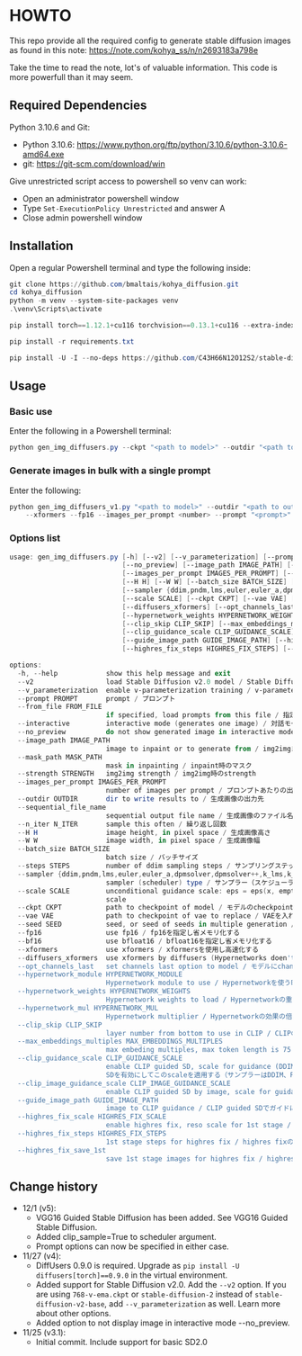 # HOWTO

This repo provide all the required config to generate stable diffusion images as found in this note: https://note.com/kohya_ss/n/n2693183a798e

Take the time to read the note, lot's of valuable information. This code is more powerfull than it may seem.

## Required Dependencies

Python 3.10.6 and Git:

- Python 3.10.6: https://www.python.org/ftp/python/3.10.6/python-3.10.6-amd64.exe
- git: https://git-scm.com/download/win

Give unrestricted script access to powershell so venv can work:

- Open an administrator powershell window
- Type `Set-ExecutionPolicy Unrestricted` and answer A
- Close admin powershell window

## Installation

Open a regular Powershell terminal and type the following inside:

```powershell
git clone https://github.com/bmaltais/kohya_diffusion.git
cd kohya_diffusion
python -m venv --system-site-packages venv
.\venv\Scripts\activate

pip install torch==1.12.1+cu116 torchvision==0.13.1+cu116 --extra-index-url https://download.pytorch.org/whl/cu116

pip install -r requirements.txt

pip install -U -I --no-deps https://github.com/C43H66N12O12S2/stable-diffusion-webui/releases/download/f/xformers-0.0.14.dev0-cp310-cp310-win_amd64.whl
```

## Usage

### Basic use

Enter the following in a Powershell terminal:

```powershell
python gen_img_diffusers.py --ckpt "<path to model>" --outdir "<path to output directory>" --xformers --fp16 --interactive
```

### Generate images in bulk with a single prompt

Enter the following:

```powershell
python gen_img_diffusers_v1.py "<path to model>" --outdir "<path to output directory>" ` 
    --xformers --fp16 --images_per_prompt <number> --prompt "<prompt>"
```

### Options list

```powershell
usage: gen_img_diffusers.py [-h] [--v2] [--v_parameterization] [--prompt PROMPT] [--from_file FROM_FILE] [--interactive]
                            [--no_preview] [--image_path IMAGE_PATH] [--mask_path MASK_PATH] [--strength STRENGTH]
                            [--images_per_prompt IMAGES_PER_PROMPT] [--outdir OUTDIR] [--sequential_file_name] [--n_iter N_ITER]   
                            [--H H] [--W W] [--batch_size BATCH_SIZE] [--steps STEPS]
                            [--sampler {ddim,pndm,lms,euler,euler_a,dpmsolver,dpmsolver++,k_lms,k_euler,k_euler_a}]
                            [--scale SCALE] [--ckpt CKPT] [--vae VAE] [--seed SEED] [--fp16] [--bf16] [--xformers]
                            [--diffusers_xformers] [--opt_channels_last] [--hypernetwork_module HYPERNETWORK_MODULE]
                            [--hypernetwork_weights HYPERNETWORK_WEIGHTS] [--hypernetwork_mul HYPERNETWORK_MUL]
                            [--clip_skip CLIP_SKIP] [--max_embeddings_multiples MAX_EMBEDDINGS_MULTIPLES]
                            [--clip_guidance_scale CLIP_GUIDANCE_SCALE] [--clip_image_guidance_scale CLIP_IMAGE_GUIDANCE_SCALE]    
                            [--guide_image_path GUIDE_IMAGE_PATH] [--highres_fix_scale HIGHRES_FIX_SCALE]
                            [--highres_fix_steps HIGHRES_FIX_STEPS] [--highres_fix_save_1st]

options:
  -h, --help            show this help message and exit
  --v2                  load Stable Diffusion v2.0 model / Stable Diffusion 2.0のモデルを読み込む
  --v_parameterization  enable v-parameterization training / v-parameterization学習を有効にする
  --prompt PROMPT       prompt / プロンプト
  --from_file FROM_FILE
                        if specified, load prompts from this file / 指定時はプロンプトをファイルから読み込む
  --interactive         interactive mode (generates one image) / 対話モード（生成される画像は1枚になります）
  --no_preview          do not show generated image in interactive mode / 対話モードで画像を表示しない
  --image_path IMAGE_PATH
                        image to inpaint or to generate from / img2imgまたはinpaintを行う元画像
  --mask_path MASK_PATH
                        mask in inpainting / inpaint時のマスク
  --strength STRENGTH   img2img strength / img2img時のstrength
  --images_per_prompt IMAGES_PER_PROMPT
                        number of images per prompt / プロンプトあたりの出力枚数
  --outdir OUTDIR       dir to write results to / 生成画像の出力先
  --sequential_file_name
                        sequential output file name / 生成画像のファイル名を連番にする
  --n_iter N_ITER       sample this often / 繰り返し回数
  --H H                 image height, in pixel space / 生成画像高さ
  --W W                 image width, in pixel space / 生成画像幅
  --batch_size BATCH_SIZE
                        batch size / バッチサイズ
  --steps STEPS         number of ddim sampling steps / サンプリングステップ数
  --sampler {ddim,pndm,lms,euler,euler_a,dpmsolver,dpmsolver++,k_lms,k_euler,k_euler_a}
                        sampler (scheduler) type / サンプラー（スケジューラ）の種類
  --scale SCALE         unconditional guidance scale: eps = eps(x, empty) + scale * (eps(x, cond) - eps(x, empty)) / guidance      
                        scale
  --ckpt CKPT           path to checkpoint of model / モデルのcheckpointファイルまたはディレクトリ
  --vae VAE             path to checkpoint of vae to replace / VAEを入れ替える場合、VAEのcheckpointファイルまたはディレクトリ      
  --seed SEED           seed, or seed of seeds in multiple generation / 1枚生成時のseed、または複数枚生成時の乱数seedを決めるためのseed
  --fp16                use fp16 / fp16を指定し省メモリ化する
  --bf16                use bfloat16 / bfloat16を指定し省メモリ化する
  --xformers            use xformers / xformersを使用し高速化する
  --diffusers_xformers  use xformers by diffusers (Hypernetworks doen't work) / Diffusersでxformersを使用する（Hypernetwork利用不可）
  --opt_channels_last   set channels last option to model / モデルにchannles lastを指定し最適化する
  --hypernetwork_module HYPERNETWORK_MODULE
                        Hypernetwork module to use / Hypernetworkを使う時そのモジュール名
  --hypernetwork_weights HYPERNETWORK_WEIGHTS
                        Hypernetwork weights to load / Hypernetworkの重み
  --hypernetwork_mul HYPERNETWORK_MUL
                        Hypernetwork multiplier / Hypernetworkの効果の倍率
  --clip_skip CLIP_SKIP
                        layer number from bottom to use in CLIP / CLIPの後ろからn層目の出力を使う
  --max_embeddings_multiples MAX_EMBEDDINGS_MULTIPLES
                        max embeding multiples, max token length is 75 * multiples / トークン長をデフォルトの何倍とするか 75*この値 がトークン長となる
  --clip_guidance_scale CLIP_GUIDANCE_SCALE
                        enable CLIP guided SD, scale for guidance (DDIM, PNDM, LMS samplers only) / CLIP guided
                        SDを有効にしてこのscaleを適用する（サンプラーはDDIM、PNDM、LMSのみ）
  --clip_image_guidance_scale CLIP_IMAGE_GUIDANCE_SCALE
                        enable CLIP guided SD by image, scale for guidance / 画像によるCLIP guided SDを有効にしてこのscaleを適用す る
  --guide_image_path GUIDE_IMAGE_PATH
                        image to CLIP guidance / CLIP guided SDでガイドに使う画像
  --highres_fix_scale HIGHRES_FIX_SCALE
                        enable highres fix, reso scale for 1st stage / highres fixを有効にして最初の解像度をこのscaleにする        
  --highres_fix_steps HIGHRES_FIX_STEPS
                        1st stage steps for highres fix / highres fixの最初のステージのステップ数
  --highres_fix_save_1st
                        save 1st stage images for highres fix / highres fixの最初のステージの画像を保存する
```

## Change history

* 12/1 (v5):
  - VGG16 Guided Stable Diffusion has been added. See VGG16 Guided Stable Diffusion.
  - Added clip_sample=True to scheduler argument.
  - Prompt options can now be specified in either case.
* 11/27 (v4):
  - DiffUsers 0.9.0 is required. Upgrade as `pip install -U diffusers[torch]==0.9.0` in the virtual environment.
  - Added support for Stable Diffusion v2.0. Add the `--v2` option. If you are using `768-v-ema.ckpt` or `stable-diffusion-2` instead of `stable-diffusion-v2-base`, add `--v_parameterization` as well. Learn more about other options.
  - Added option to not display image in interactive mode --no_preview.
* 11/25 (v3.1):
  - Initial commit. Include support for basic SD2.0